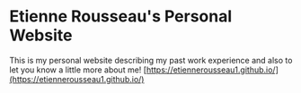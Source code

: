 # Etienne Rousseau's Personal Website
This is my personal website describing my past work experience and also to let you know a little more about me!
[https://etiennerousseau1.github.io/](https://etiennerousseau1.github.io/)
